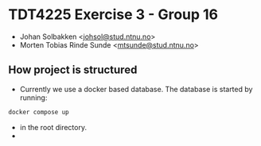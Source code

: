 # TDT4225 Exercise 3 - Group 16

- Johan Solbakken \<johsol@stud.ntnu.no>
- Morten Tobias Rinde Sunde \<mtsunde@stud.ntnu.no>

## How project is structured
- Currently we use a docker based database. The database is started by running:

~~~bash
docker compose up
~~~

- in the root directory.
- 